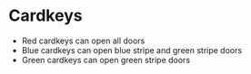 # Cardkeys

- Red cardkeys can open all doors
- Blue cardkeys can open blue stripe and green stripe doors
- Green cardkeys can open green stripe doors
